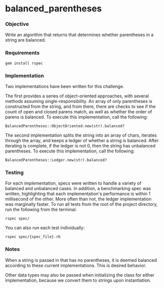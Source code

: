 # balanced_parentheses

### Objective

Write an algorithm that returns that determines whether parentheses in a string are balanced.

### Requirements

`gem install rspec`

### Implementation

Two implementations have been written for this challenge.

The first provides a series of object-oriented approaches, with several methods assuming single-responsibility.
An array of only parentheses is constructed from the string, and from there, there are checks to see if the count of open and closed parens match,
as well as whether the order of parens is balanced. To execute this implementation, call the following:

```
BalancedParentheses::ObjectOriented.new(str).balanced?
```

The second implementation splits the string into an array of chars, iterates through the array, and keeps a ledger of whether a string is balanced.
After iterating is complete, if the ledger is not 0, then the string has unbalanced parentheses. To execute this implementation, call the
following:

```
BalancedParentheses::Ledger.new(str).balanced?
```

### Testing

For each implementation, specs were written to handle a variety of balanced and unbalanced cases. In addition, a benchmarking spec was written,
highlighting that each implementation's performance is within 1 millisecond of the other. More often than not, the ledger implementation was marginally faster.
To run all tests from the root of the project directory, run the following from the terminal:

```
rspec spec/
```

You can also run each test individually:

```
rspec spec/{spec_file}.rb
```

### Notes

When a string is passed in that has no parentheses, it is deemed balanced according to these current implementations. This is desired behavior.

Other data types may also be passed when initializing the class for either implementation, because we convert them to strings upon instantiation.
